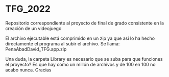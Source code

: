 # TFG_2022
Repositorio correspondiente al proyecto de final de grado consistente en la creación de un videojuego

El archivo ejecutable está comprimido en un zip ya que así lo ha hecho directamente el programa al subir el archivo. Se llama: PenaAbadDavid_TFG.app.zip

Una duda, la carpeta Library es necesario que se suba para que funciones el proyecto? Es que hay como un millón de archivos y de 100 en 100 no acabo nunca. Gracias
